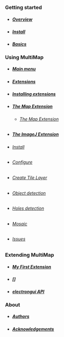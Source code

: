 
### Getting started

- ##### [Overview](Overview.md)

- ##### [Install](Install.md)

- ##### [Basics](Basics.md)

### Using MultiMap

- ##### [Main menu](Main-menu.md)

- ##### [Extensions](Extensions.md)

- ##### [Installing extensions](Installing-extensions.md)

- ##### [The Map Extension](MapExtension.md)
  - ###### [The Map Extension](MapExtension.md#)

- ##### [The ImageJ Extension](ImageJExtension.md)
 - ###### [Install](ImageJExtension.md#install)
 - ###### [Configure](ImageJExtension.md#configure)
 - ###### [Create Tile Layer](ImageJExtension.md#create-tile-layer)
 - ###### [Object detection](ImageJExtension.md#object-detection)
 - ###### [Holes detection](ImageJExtension.md#holes-detection)
 - ###### [Mosaic](ImageJExtension.md#mosaic)
 - ###### [Issues](ImageJExtension.md#issues)

### Extending MultiMap

- ##### [My First Extension](myfirstextension.md)
- ##### []
- ##### [electrongui API](https://gherardovarando.github.io/electrongui/API.html)



### About
- ##### [Authors](Authors.md)
- ##### [Acknowledgements](Acknowledgements.md)

